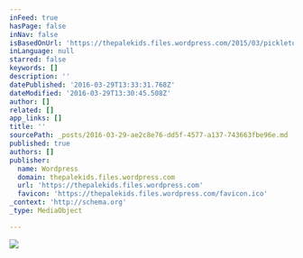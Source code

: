 ```yaml
---
inFeed: true
hasPage: false
inNav: false
isBasedOnUrl: 'https://thepalekids.files.wordpress.com/2015/03/pickletounge-2013.jpg'
inLanguage: null
starred: false
keywords: []
description: ''
datePublished: '2016-03-29T13:33:31.768Z'
dateModified: '2016-03-29T13:30:45.508Z'
author: []
related: []
app_links: []
title: ''
sourcePath: _posts/2016-03-29-ae2c8e76-dd5f-4577-a137-743663fbe96e.md
published: true
authors: []
publisher:
  name: Wordpress
  domain: thepalekids.files.wordpress.com
  url: 'https://thepalekids.files.wordpress.com'
  favicon: 'https://thepalekids.files.wordpress.com/favicon.ico'
_context: 'http://schema.org'
_type: MediaObject

---
```

<article style=""><img src="https://s3-us-west-2.amazonaws.com/the-grid-img/p/0084bbce1b81e5442f0779c6d5a736375d615f21.jpg" /></article>